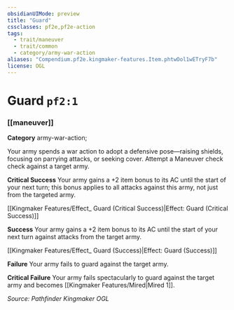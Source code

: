 ```yaml
---
obsidianUIMode: preview
title: "Guard"
cssclasses: pf2e,pf2e-action
tags:
  - trait/maneuver
  - trait/common
  - category/army-war-action
aliases: "Compendium.pf2e.kingmaker-features.Item.phtwOol1wETryF7b"
license: OGL
---
```

# Guard `pf2:1`

### [[maneuver]]

**Category** army-war-action; 




Your army spends a war action to adopt a defensive pose—raising shields, focusing on parrying attacks, or seeking cover. Attempt a Maneuver check check against a target army.

**Critical Success** Your army gains a +2 item bonus to its AC until the start of your next turn; this bonus applies to all attacks against this army, not just from the targeted army.

[[Kingmaker Features/Effect_ Guard (Critical Success)|Effect: Guard (Critical Success)]]

**Success** Your army gains a +2 item bonus to its AC until the start of your next turn against attacks from the target army.

[[Kingmaker Features/Effect_ Guard (Success)|Effect: Guard (Success)]]

**Failure** Your army fails to guard against the target army.

**Critical Failure** Your army fails spectacularly to guard against the target army and becomes [[Kingmaker Features/Mired|Mired 1]].

*Source: Pathfinder Kingmaker*
*OGL*